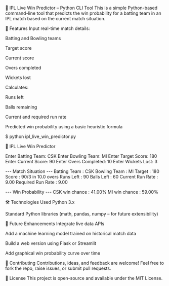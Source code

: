 🏏 IPL Live Win Predictor – Python CLI Tool
This is a simple Python-based command-line tool that predicts the win probability for a batting team in an IPL match based on the current match situation.

🔮 Features
Input real-time match details:

Batting and Bowling teams

Target score

Current score

Overs completed

Wickets lost

Calculates:

Runs left

Balls remaining

Current and required run rate

Predicted win probability using a basic heuristic formula


$ python ipl_live_win_predictor.py

🏏 IPL Live Win Predictor

Enter Batting Team: CSK
Enter Bowling Team: MI
Enter Target Score: 180
Enter Current Score: 90
Enter Overs Completed: 10
Enter Wickets Lost: 3

--- Match Situation ---
Batting Team       : CSK
Bowling Team       : MI
Target             : 180
Score              : 90/3 in 10.0 overs
Runs Left          : 90
Balls Left         : 60
Current Run Rate   : 9.00
Required Run Rate  : 9.00

--- Win Probability ---
CSK win chance     : 41.00%
MI win chance      : 59.00%



🛠 Technologies Used
Python 3.x

Standard Python libraries (math, pandas, numpy – for future extensibility)

🚀 Future Enhancements
Integrate live data APIs

Add a machine learning model trained on historical match data

Build a web version using Flask or Streamlit

Add graphical win probability curve over time

🤝 Contributing
Contributions, ideas, and feedback are welcome! Feel free to fork the repo, raise issues, or submit pull requests.

📄 License
This project is open-source and available under the MIT License.
